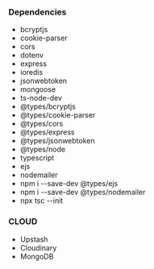 ### Dependencies

- bcryptjs
- cookie-parser
- cors
- dotenv
- express
- ioredis
- jsonwebtoken
- mongoose
- ts-node-dev
- @types/bcryptjs
- @types/cookie-parser
- @types/cors
- @types/express
- @types/jsonwebtoken
- @types/node
- typescript
- ejs
- nodemailer
- npm i --save-dev @types/ejs
- npm i --save-dev @types/nodemailer
- npx tsc --init

### CLOUD

- Upstash
- Cloudinary
- MongoDB
